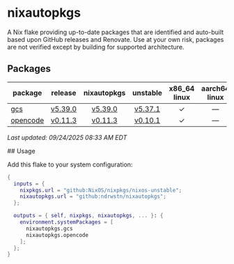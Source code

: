 # nixautopkgs

A Nix flake providing up-to-date packages that are identified and auto-built based upon GitHub releases
and Renovate. Use at your own risk, packages are not verified except by building for supported architecture.

<!-- DASHBOARD:START -->
## Packages

| package | release | nixautopkgs | unstable | x86_64<br>linux | aarch64<br>linux | x86_64<br>darwin | aarch64<br>darwin |
|---------|:-------:|:-----------:|:--------:|:---------------:|:-----------------:|:-----------------:|:-----------------:|
| [gcs](./packages/gcs.nix) | [v5.39.0](https://github.com/richardwilkes/gcs/releases/tag/v5.39.0) | [v5.39.0](https://github.com/ndrwstn/nixautopkgs/pull/45) | [v5.37.1](https://github.com/NixOS/nixpkgs/blob/master/pkgs/by-name/gc/gcs/package.nix) | ✓ | — | ✓ | ✓ |
| [opencode](./packages/opencode.nix) | [v0.11.3](https://github.com/sst/opencode/releases/tag/v0.11.3) | [v0.11.3](https://github.com/ndrwstn/nixautopkgs/pull/62) | [v0.10.1](https://github.com/NixOS/nixpkgs/blob/master/pkgs/by-name/op/opencode/package.nix) | ✓ | — | ✗ | ✓ |

*Last updated: 09/24/2025 08:33 AM EDT*
<!-- DASHBOARD:END -->## Usage

Add this flake to your system configuration:

```nix
{
  inputs = {
    nixpkgs.url = "github:NixOS/nixpkgs/nixos-unstable";
    nixautopkgs.url = "github:ndrwstn/nixautopkgs";
  };

  outputs = { self, nixpkgs, nixautopkgs, ... }: {
    environment.systemPackages = [
      nixautopkgs.gcs
      nixautopkgs.opencode
    ];
  };
}
```
